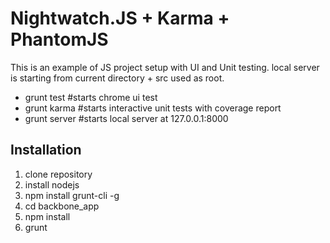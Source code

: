 Nightwatch.JS + Karma + PhantomJS
==================================

This is an example of JS project setup with UI and Unit testing.
local server is starting from current directory + src used as root.

- grunt test   #starts chrome ui test
- grunt karma  #starts interactive unit tests with coverage report
- grunt server #starts local server at 127.0.0.1:8000

Installation
-------------

1. clone repository
2. install nodejs
3. npm install grunt-cli -g
4. cd backbone_app
5. npm install
6. grunt



